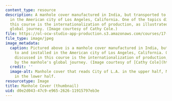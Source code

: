 ```yaml
---
content_type: resource
description: A manhole cover manufactured in India, but transported to and installed
  in the American city of Los Angeles, California. One of the topics discussed in
  this course is the internationalization of production, as illustrated by the manhole's
  global journey. (Image courtesy of Cathy Cole.)
file: https://ol-ocw-studio-app-production.s3.amazonaws.com/courses/17-910-reading-seminar-in-social-science-international-political-economy-fall-2006/d0e2d04347c9e965262611915797eb3e_17-910f06-th.jpg
file_type: image/jpeg
image_metadata:
  caption: Pictured above is a manhole cover manufactured in India, but transported
    to and installed in the American city of Los Angeles, California. One of the topics
    discussed in this course is the internationalization of production, as illustrated
    by the manhole's global journey. (Image courtesy of [Cathy Cole](http://www.flickr.com/photos/mmewuji/).)
  credit: ''
  image-alt: Manhole cover that reads City of L.A. in the upper half, Made in India
    in the lower half.
resourcetype: Image
title: Manhole Cover (thumbnail)
uid: d0e2d043-47c9-e965-2626-11915797eb3e
---
```

